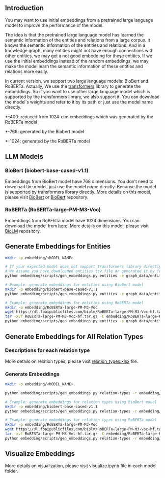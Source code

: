 ## Introduction

You may want to use initial embeddings from a pretrained large language model to improve the performance of the model. 

The idea is that the pretrained large language model has learned the semantic information of the entities and relations from a large corpus. It knows the semantic information of the entities and relations. And in a knowledge graph, many entities might not have enough connections with other entities, we may get a not good embedding for these entities. If we use the initial embeddings instead of the random embeddings, we may make the model learn the semantic information of these entities and relations more easily.

In current version, we support two large language models: BioBert and RoBERTa. Actually, We use the [transformers](https://huggingface.co/docs/transformers/index) library to generate the embeddings. So if you want to use other large language model which is supported by the transformers library, we also support it. You can download the model's weights and refer to it by its path or just use the model name directly.

*-400: reduced from 1024-dim embeddings which was generated by the RoBERTa model

*-768: generated by the Biobert model

*-1024: generated by the RoBERTa model

## LLM Models

### BioBert (biobert-base-cased-v1.1)

Embeddings from BioBert model have 768 dimensions. You don't need to download the model, just use the model name directly. Because the model is supported by transformers library directly. More details on this model, please visit [BioBert](https://huggingface.co/dmis-lab/biobert-base-cased-v1.1) or [BioBert](https://github.com/dmis-lab/biobert-pytorch/blob/master/README.md) repository.

### RoBERTa (RoBERTa-large-PM-M3-Voc)

Embeddings from RoBERTa model have 1024 dimensions. You can download the model from [here](https://dl.fbaipublicfiles.com/biolm/RoBERTa-large-PM-M3-Voc-hf.tar.gz). More details on this model, please visit [BioLM](https://github.com/facebookresearch/bio-lm/blob/main/README.md) repository.

## Generate Embeddings for Entities

```bash
mkdir -p embedding/<MODEL_NAME>

# If your expected model does not support transformers library directly, you can download the model's weights and refer to it by its path.
# We assume you have downloaded entities.tsv file or generated it by following the instructions in the README.md file in the root directory.
python embedding/scripts/gen_embeddings.py entities -e graph_data/entities.tsv -m <MODEL_NAME or MODEL_PATH> -o embedding/<MODEL_NAME>/entities_embeddings.tsv

# Example: generate embeddings for entities using BioBert model
mkdir -p embedding/biobert-base-cased-v1.1
python embedding/scripts/gen_embeddings.py entities -e graph_data/entities.tsv -m dmis-lab/biobert-base-cased-v1.1 -o embedding/biobert-base-cased-v1.1/entities_embeddings.tsv

# Example: generate embeddings for entities using RoBERTa model
mkdir -p embedding/RoBERTa-large-PM-M3-Voc
wget https://dl.fbaipublicfiles.com/biolm/RoBERTa-large-PM-M3-Voc-hf.tar.gz
tar -xvf RoBERTa-large-PM-M3-Voc-hf.tar.gz -C embedding/RoBERTa-large-PM-M3-Voc
python embedding/scripts/gen_embeddings.py entities -e graph_data/entities.tsv -m ./RoBERTa-large-PM-M3-Voc -o embedding/RoBERTa-large-PM-M3-Voc/entities_embeddings.tsv
```

## Generate Embeddings for All Relation Types
### Descriptions for each relation type

More details on relation types, please visit [relation_types.xlsx](./graph_data/relation_types.xlsx) file.

### Generate Embeddings

```bash
mkdir -p embedding/<MODEL_NAME>

python embedding/scripts/gen_embeddings.py relation-types -r embedding/relation_types.tsv -m <MODEL_NAME or MODEL_PATH> -o embedding/<MODEL_NAME>/realtion_types_embeddings.tsv

# Example: generate embeddings for relation types using BioBert model
mkdir -p embedding/biobert-base-cased-v1.1
python embedding/scripts/gen_embeddings.py relation-types -r embedding/relation_types.tsv -m dmis-lab/biobert-base-cased-v1.1 -o embedding/biobert-base-cased-v1.1/realtion_types_embeddings.tsv

# Example: generate embeddings for relation types using RoBERTa model
mkdir -p embedding/RoBERTa-large-PM-M3-Voc
wget https://dl.fbaipublicfiles.com/biolm/RoBERTa-large-PM-M3-Voc-hf.tar.gz
tar -xvf RoBERTa-large-PM-M3-Voc-hf.tar.gz -C embedding/RoBERTa-large-PM-M3-Voc
python embedding/scripts/gen_embeddings.py relation-types -r embedding/relation_types.tsv -m ./RoBERTa-large-PM-M3-Voc -o embedding/RoBERTa-large-PM-M3-Voc/realtion_types_embeddings.tsv
```

## Visualize Embeddings

More details on visualization, please visit visualize.ipynb file in each model folder.
